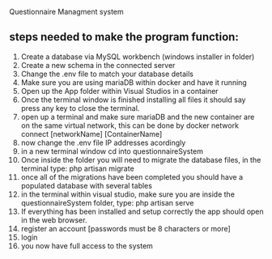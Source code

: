 Questionnaire Managment system

steps needed to make the program function:
---------------------------------------------------------------------------------------------------------------------------------------------------------------------------------
1. Create a database via MySQL workbench (windows installer in folder)
2. Create a new schema in the connected server
3. Change the .env file to match your database details
4. Make sure you are using mariaDB within docker and have it running
5. Open up the App folder within Visual Studios in a container
6. Once the terminal window is finished installing all files it should say press any key to close the terminal.
7. open up a terminal and make sure mariaDB and the new container are on the same virtual network, this can be done by docker network connect [networkName] [ContainerName]
8. now change the .env file IP addresses acordingly
9. in a new terminal window cd into questionnaireSystem 
10. Once inside the folder you will need to migrate the database files, in the terminal type: php artisan migrate
11. once all of the migrations have been completed you should have a populated database with several tables
12. in the terminal within visual studio, make sure you are inside the questionnaireSystem folder, type: php artisan serve
13. If everything has been installed and setup correctly the app should open in the web browser.
14. register an account [passwords must be 8 characters or more]
15. login
16. you now have full access to the system
